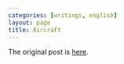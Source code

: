 ```yaml
---
categories: [writings, english]
layout: page
title: Aircraft
---
```


The original post is [here](https://medium.com/@freemahesh/aircraft-73f86db989b0).
